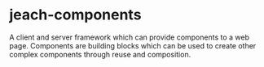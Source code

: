 # jeach-components
A client and server framework which can provide components to a web page. Components are building blocks which can be used to create other complex components through reuse and composition.
